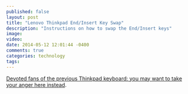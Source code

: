 ```yaml
---
published: false
layout: post
title: "Lenovo Thinkpad End/Insert Key Swap"
description: "Instructions on how to swap the End/Insert keys"
image: 
video: 
date: 2014-05-12 12:01:44 -0400
comments: true
categories: technology
tags: 
---
```





[Devoted fans of the previous Thinkpad keyboard: you may want to take your anger here instead](http://blog.lenovo.com/products/why-you-should-give-in-to-the-new-thinkpad-keyboard).